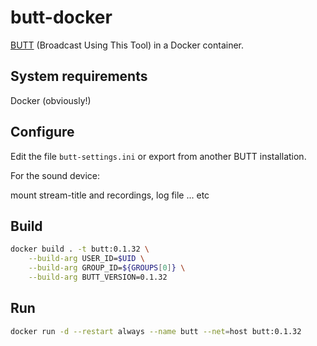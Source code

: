 # butt-docker

[BUTT](http://danielnoethen.de/butt/) (Broadcast Using This Tool) in a Docker container.

## System requirements

Docker (obviously!)

## Configure

Edit the file `butt-settings.ini` or export from another BUTT installation.

For the sound device:

mount stream-title and recordings, log file ... etc

## Build

```bash
docker build . -t butt:0.1.32 \
    --build-arg USER_ID=$UID \
    --build-arg GROUP_ID=${GROUPS[0]} \
    --build-arg BUTT_VERSION=0.1.32
```

## Run

```bash
docker run -d --restart always --name butt --net=host butt:0.1.32
```
